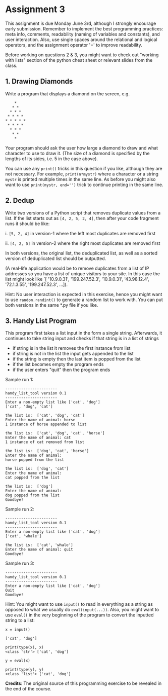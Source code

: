 # Assignment 3

This assignment is due Monday June 3rd, although I strongly encourage early submission. Remember to implement the best programming practices: meta info, comments, readability (naming of variables and constants), and user interaction. Also, use single spaces around the relational and logical operators, and the assignment operator '=' to improve readability.

Before working on questions 2 & 3, you might want to check out "working with lists" section of the python cheat sheet or relevant slides from the class.


## 1. Drawing Diamonds

Write a program that displays a diamond on the screen, e.g.

        *
       * *
      * * *
     * * * *
    * * * * *
     * * * *
      * * *
       * *
        *
Your program should ask the user how large a diamond to draw and what character to use to draw it. (The size of a diamond is specified by the lengths of its sides, i.e. 5 in the case above).

You can use any `print()` tricks in this question if you like, although they are not necessary. For example, `print(n*mystr)` where a character or a string `mystr` is printed multiple times in the same line. As before you might also want to use `print(mystr, end='')` trick to continue printing in the same line.


## 2. Dedup

Write two versions of a Python script that removes duplicate values from a list. If the list starts out as `[4, 2, 5, 2, 4]`, then after your code fragment runs it should be like:

i.  `[5, 2, 4]` in version-1 where the left most duplicates are removed first

ii. `[4, 2, 5]` in version-2 where the right most duplicates are removed first

In both versions, the original list, the deduplicated list, as well as  a sorted version of deduplicated list should be outputted.

(A real-life application would be to remove duplicates from a list of IP addresses so you have a list of unique visitors to your site. In this case the list might look like `[ '10.9.0.31', '199.247.52.3', '10.9.0.31', '43.98.12.4', '72.1.3.55', '199.247.52.3', ...]).

Hint: No user interaction is expected in this exercise, hence you might want to use `random.randint()` to generate a random list to work with. You can put both versions in the same *.py file if you like.


## 3. Handy List Program

This program first takes a list input in the form a single string.
Afterwards, it continues to take string input and checks if that string is in a list of strings

* if string is in the list it removes the first instance from list
* if string is not in the list the input gets appended to the list
* if the string is empty then the last item is popped from the list
* if the list becomes empty the program ends
* if the user enters "quit" then the program ends

Sample run 1:
```
-----------------------
handy_list_tool version 0.1
-----------------------
Enter a non-empty list like ['cat', 'dog']
['cat', 'dog', 'cat']

the list is:  ['cat', 'dog', 'cat']
Enter the name of animal: horse
1 instance of horse appended to list

the list is:  ['cat', 'dog', 'cat', 'horse']
Enter the name of animal: cat
1 instance of cat removed from list

the list is:  ['dog', 'cat', 'horse']
Enter the name of animal: 
horse popped from the list

the list is:  ['dog', 'cat']
Enter the name of animal: 
cat popped from the list

the list is:  ['dog']
Enter the name of animal: 
dog popped from the list
Goodbye!
```

Sample run 2:
```
-----------------------
handy_list_tool version 0.1
-----------------------
Enter a non-empty list like ['cat', 'dog']
['cat', 'whale']

the list is:  ['cat', 'whale']
Enter the name of animal: quit
Goodbye!
```

Sample run 3:
```
-----------------------
handy_list_tool version 0.1
-----------------------
Enter a non-empty list like ['cat', 'dog']
Quit
Goodbye!
```

Hint: You might want to use `input()` to read in everything as a string as opposed to what we usually do `eval(input(...))`. Also, you might want to use `eval()` in the very beginning of the program to convert the inputted string to a list:
```
x = input()

['cat', 'dog']

print(type(x), x)
<class 'str'> ['cat', 'dog']

y = eval(x)

print(type(y), y)
<class 'list'> ['cat', 'dog']
```

**Credits**: The original source of this programming exercise to be revealed in the end of the course.













